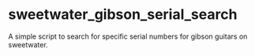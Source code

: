 # sweetwater_gibson_serial_search
A simple script to search for specific serial numbers for gibson guitars on sweetwater. 
